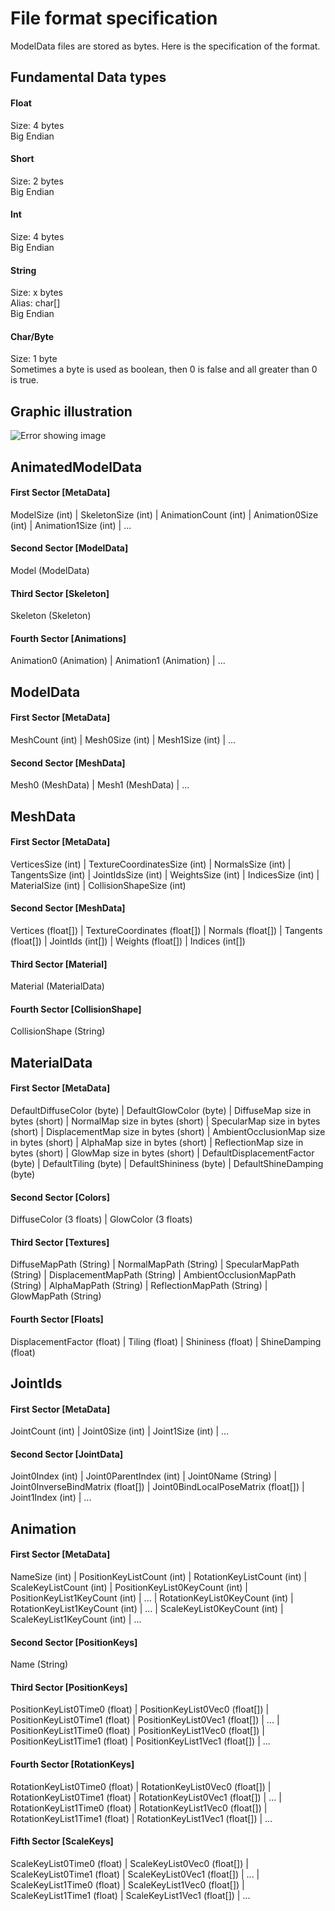 # File format specification

ModelData files are stored as bytes. Here is the specification of the format. 

## Fundamental Data types

#### Float
Size: 4 bytes  
Big Endian

#### Short
Size: 2 bytes  
Big Endian

#### Int
Size: 4 bytes  
Big Endian

#### String
Size: x bytes  
Alias: char[]  
Big Endian

#### Char/Byte
Size: 1 byte  
Sometimes a byte is used as boolean, then 0 is false and all greater than 0 is true.

## Graphic illustration

![Error showing image](FileFormat.png "File Format")

## AnimatedModelData

#### First Sector [MetaData]
ModelSize (int) | SkeletonSize (int) | AnimationCount (int) | Animation0Size (int) | Animation1Size (int) | ...

#### Second Sector [ModelData]
Model (ModelData)

#### Third Sector [Skeleton]
Skeleton (Skeleton)

#### Fourth Sector [Animations]
Animation0 (Animation) | Animation1 (Animation) | ...

## ModelData

#### First Sector [MetaData]
MeshCount (int) | Mesh0Size (int) | Mesh1Size (int) | ...

#### Second Sector [MeshData]
Mesh0 (MeshData) | Mesh1 (MeshData) | ...

## MeshData

#### First Sector [MetaData]
VerticesSize (int) | TextureCoordinatesSize (int) | NormalsSize (int) | TangentsSize (int) | JointIdsSize (int) | WeightsSize (int) | IndicesSize (int) | MaterialSize (int) | CollisionShapeSize (int)

#### Second Sector [MeshData]
Vertices (float[]) | TextureCoordinates (float[]) | Normals (float[]) | Tangents (float[]) | JointIds (int[]) | Weights (float[]) | Indices (int[])

#### Third Sector [Material]
Material (MaterialData)

#### Fourth Sector [CollisionShape]
CollisionShape (String)

## MaterialData

#### First Sector [MetaData]
DefaultDiffuseColor (byte) | DefaultGlowColor (byte) | DiffuseMap size in bytes (short) | NormalMap size in bytes (short) | SpecularMap size in bytes (short) | DisplacementMap size in bytes (short) | AmbientOcclusionMap size in bytes (short) | AlphaMap size in bytes (short) | ReflectionMap size in bytes (short) | GlowMap size in bytes (short) | DefaultDisplacementFactor (byte) | DefaultTiling (byte) | DefaultShininess (byte) | DefaultShineDamping (byte)

#### Second Sector [Colors]
DiffuseColor (3 floats) | GlowColor (3 floats)

#### Third Sector [Textures]
DiffuseMapPath (String) | NormalMapPath (String) | SpecularMapPath (String) | DisplacementMapPath (String) | AmbientOcclusionMapPath (String) | AlphaMapPath (String) | ReflectionMapPath (String) | GlowMapPath (String)

#### Fourth Sector [Floats]
DisplacementFactor (float) | Tiling (float) | Shininess (float) | ShineDamping (float)

## JointIds

#### First Sector [MetaData]
JointCount (int) | Joint0Size (int) | Joint1Size (int) | ...

#### Second Sector [JointData]
Joint0Index (int) | Joint0ParentIndex (int) | Joint0Name (String) | Joint0InverseBindMatrix (float[]) | Joint0BindLocalPoseMatrix (float[]) | Joint1Index (int) | ...

## Animation

#### First Sector [MetaData]
NameSize (int) | PositionKeyListCount (int) | RotationKeyListCount (int) | ScaleKeyListCount (int) | PositionKeyList0KeyCount (int) | PositionKeyList1KeyCount (int) | ... | RotationKeyList0KeyCount (int) | RotationKeyList1KeyCount (int) | ... | ScaleKeyList0KeyCount (int) | ScaleKeyList1KeyCount (int) | ...

#### Second Sector [PositionKeys]
Name (String)

#### Third Sector [PositionKeys]
PositionKeyList0Time0 (float) | PositionKeyList0Vec0 (float[]) | PositionKeyList0Time1 (float) | PositionKeyList0Vec1 (float[]) | ... | PositionKeyList1Time0 (float) | PositionKeyList1Vec0 (float[]) | PositionKeyList1Time1 (float) | PositionKeyList1Vec1 (float[]) | ...

#### Fourth Sector [RotationKeys]
RotationKeyList0Time0 (float) | RotationKeyList0Vec0 (float[]) | RotationKeyList0Time1 (float) | RotationKeyList0Vec1 (float[]) | ... | RotationKeyList1Time0 (float) | RotationKeyList1Vec0 (float[]) | RotationKeyList1Time1 (float) | RotationKeyList1Vec1 (float[]) | ...

#### Fifth Sector [ScaleKeys]
ScaleKeyList0Time0 (float) | ScaleKeyList0Vec0 (float[]) | ScaleKeyList0Time1 (float) | ScaleKeyList0Vec1 (float[]) | ... | ScaleKeyList1Time0 (float) | ScaleKeyList1Vec0 (float[]) | ScaleKeyList1Time1 (float) | ScaleKeyList1Vec1 (float[]) | ...